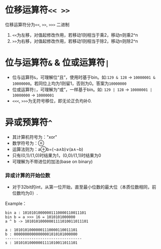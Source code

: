 # 位移运算符`<< >>`
位移运算符分为`<<`, `>>`, `>>>` 二进制 
1. `<<`为左移，对值起修改作用，若移动1则相当于乘2，移动n则乘2^n
2. `>>`为右移，对值起修改作用，若移动1则相当于除2，移动n则除2^n

# 位与运算符`&` & 位或运算符`|`
- 位与运算符`&`，可理解位“且”，使用时基于bin。如:`129 & 128` -> `10000001 & 10000000`。若同位上均为1则留1，否则为0。答案为`10000000`
- 位或运算符`|`，可理解为“或”，一样基于bin。如: `129 | 128` -> `10000001 | 10000000` -> `10000001`
- `<<<`, `>>>`为无符号移位，即无论正负均补0.

# 异或预算符`^`
- 其计算机符号为："xor"
- 数学符号为：⊕
- 运算法则为：a⊕b=(¬a∧b)∨(a∧¬b)
- 只有(0,1)/(1,0)时结果为1，(0,0)/(1,1)时结果为0
- 可理解为不带进位的加法(base on binary)

### 异或计算的开始位数
- 对于32bit的int，从第一位开始，直至最小位数的最大位（本质位数相同，前位数均为0）.

Example：
```
bin a : 10101010000001110000110011101
bin b = a >>> 16 = 1010101000000
a ^ b -> 10101010000001111010011011101

a : 10101010000001110000110011101
b : 00000000000000001010101000000
-----------------------------------
s : 10101010000001111010011011101
```